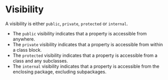 # Visibility

A visibility is either `public`, `private`, `protected` or `internal`.

* The `public` visibility indicates that a property is accessible from anywhere.
* The `private` visibility indicates that a property is accessible from within a class block.
* The `protected` visibility indicates that a property is accessible from a class and any subclasses.
* The `internal` visibility indicates that a property is accessible from the enclosing package, excluding subpackages.